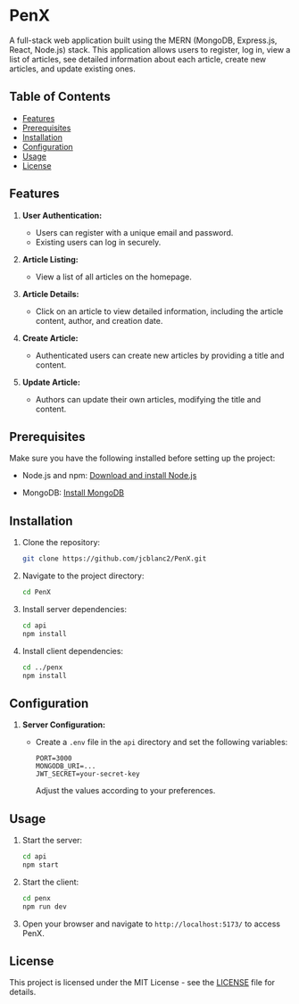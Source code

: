 # PenX

A full-stack web application built using the MERN (MongoDB, Express.js, React, Node.js) stack. This application allows users to register, log in, view a list of articles, see detailed information about each article, create new articles, and update existing ones.

## Table of Contents
- [Features](#features)
- [Prerequisites](#prerequisites)
- [Installation](#installation)
- [Configuration](#configuration)
- [Usage](#usage)
- [License](#license)

## Features

1. **User Authentication:**
   - Users can register with a unique email and password.
   - Existing users can log in securely.

2. **Article Listing:**
   - View a list of all articles on the homepage.

3. **Article Details:**
   - Click on an article to view detailed information, including the article content, author, and creation date.

4. **Create Article:**
   - Authenticated users can create new articles by providing a title and content.

5. **Update Article:**
   - Authors can update their own articles, modifying the title and content.

## Prerequisites

Make sure you have the following installed before setting up the project:

- Node.js and npm: [Download and install Node.js](https://nodejs.org/)

- MongoDB: [Install MongoDB](https://docs.mongodb.com/manual/installation/)

## Installation

1. Clone the repository:
   ```bash
   git clone https://github.com/jcblanc2/PenX.git
   ```

2. Navigate to the project directory:
   ```bash
   cd PenX
   ```

3. Install server dependencies:
   ```bash
   cd api
   npm install
   ```

4. Install client dependencies:
   ```bash
   cd ../penx
   npm install
   ```

## Configuration

1. **Server Configuration:**

   - Create a `.env` file in the `api` directory and set the following variables:

     ```env
     PORT=3000
     MONGODB_URI=...
     JWT_SECRET=your-secret-key
     ```

     Adjust the values according to your preferences.

## Usage

1. Start the server:
   ```bash
   cd api
   npm start
   ```

3. Start the client:
   ```bash
   cd penx
   npm run dev
   ```

4. Open your browser and navigate to `http://localhost:5173/` to access PenX.


## License

This project is licensed under the MIT License - see the [LICENSE](LICENSE) file for details.
